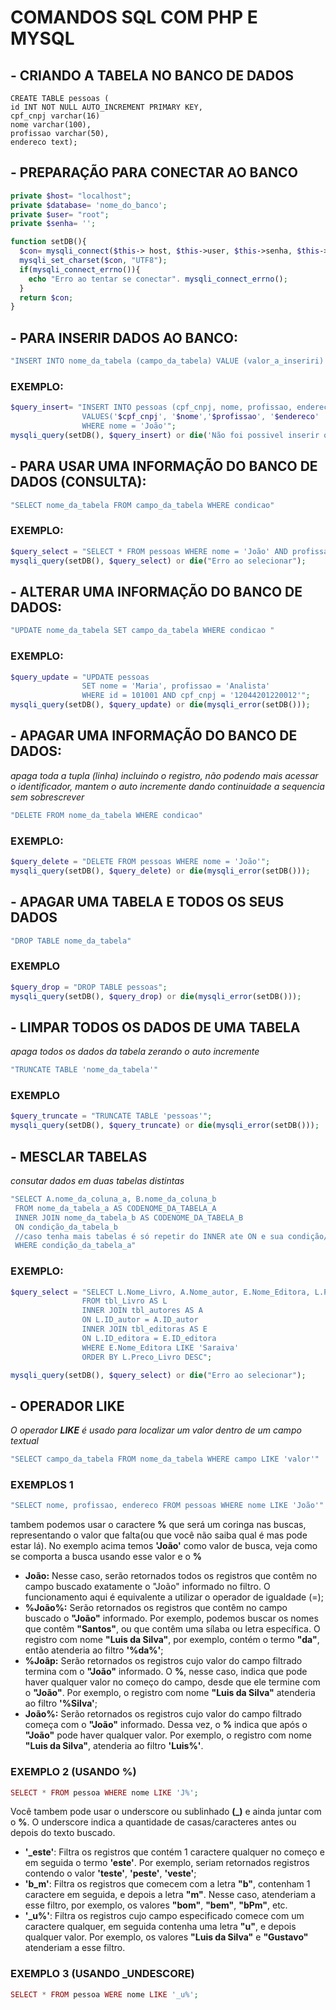 # COMANDOS SQL COM PHP E MYSQL

## - CRIANDO A TABELA NO BANCO DE DADOS
~~~mysql
CREATE TABLE pessoas (
id INT NOT NULL AUTO_INCREMENT PRIMARY KEY,
cpf_cnpj varchar(16)
nome varchar(100),
profissao varchar(50),
endereco text);
~~~

## - PREPARAÇÃO PARA CONECTAR AO BANCO
~~~php
private $host= "localhost";
private $database= 'nome_do_banco';
private $user= "root";
private $senha= '';

function setDB(){
  $con= mysqli_connect($this-> host, $this->user, $this->senha, $this->database);
  mysqli_set_charset($con, "UTF8");
  if(mysqli_connect_errno()){
    echo "Erro ao tentar se conectar". mysqli_connect_errno();
  }
  return $con;
}
~~~~

## - PARA INSERIR DADOS AO BANCO:

~~~php
"INSERT INTO nome_da_tabela (campo_da_tabela) VALUE (valor_a_inseriri) WHERE condicao"
~~~

### EXEMPLO:
~~~php
$query_insert= "INSERT INTO pessoas (cpf_cnpj, nome, profissao, endereco) 
                VALUES('$cpf_cnpj', '$nome','$profissao', '$endereco'
                WHERE nome = 'João'";
mysqli_query(setDB(), $query_insert) or die('Não foi possivel inserir os dados');
~~~

## - PARA USAR UMA INFORMAÇÃO DO BANCO DE DADOS (CONSULTA):
~~~php
"SELECT nome_da_tabela FROM campo_da_tabela WHERE condicao"
~~~~

### EXEMPLO:
~~~php
$query_select = "SELECT * FROM pessoas WHERE nome = 'João' AND profissao = 'Programador'";
mysqli_query(setDB(), $query_select) or die("Erro ao selecionar");
~~~

## - ALTERAR UMA INFORMAÇÃO DO BANCO DE DADOS:
~~~php
"UPDATE nome_da_tabela SET campo_da_tabela WHERE condicao "
~~~

### EXEMPLO:
~~~php
$query_update = "UPDATE pessoas 
                SET nome = 'Maria', profissao = 'Analista' 
                WHERE id = 101001 AND cpf_cnpj = '12044201220012'";
mysqli_query(setDB(), $query_update) or die(mysqli_error(setDB()));
~~~

## - APAGAR UMA INFORMAÇÃO DO BANCO DE DADOS:
*apaga toda a tupla (linha) incluindo o registro, não podendo mais acessar o identificador, mantem o auto incremente dando continuidade a sequencia sem sobrescrever*
~~~php
"DELETE FROM nome_da_tabela WHERE condicao"
~~~

### EXEMPLO:
~~~php
$query_delete = "DELETE FROM pessoas WHERE nome = 'João'";
mysqli_query(setDB(), $query_delete) or die(mysqli_error(setDB()));
~~~

## - APAGAR UMA TABELA E TODOS OS SEUS DADOS
~~~php
"DROP TABLE nome_da_tabela"
~~~

### EXEMPLO
~~~php
$query_drop = "DROP TABLE pessoas";
mysqli_query(setDB(), $query_drop) or die(mysqli_error(setDB()));
~~~

## - LIMPAR TODOS OS DADOS DE UMA TABELA
*apaga todos os dados da tabela zerando o auto incremente*
~~~php
"TRUNCATE TABLE 'nome_da_tabela'"
~~~

### EXEMPLO
~~~php
$query_truncate = "TRUNCATE TABLE 'pessoas'";
mysqli_query(setDB(), $query_truncate) or die(mysqli_error(setDB()));
~~~

## - MESCLAR TABELAS
*consutar dados em duas tabelas distintas*
~~~php
"SELECT A.nome_da_coluna_a, B.nome_da_coluna_b
 FROM nome_da_tabela_a AS CODENOME_DA_TABELA_A
 INNER JOIN nome_da_tabela_b AS CODENOME_DA_TABELA_B
 ON condição_da_tabela_b
 //caso tenha mais tabelas é só repetir do INNER ate ON e sua condição//
 WHERE condição_da_tabela_a"
~~~

### EXEMPLO:
~~~php
$query_select = "SELECT L.Nome_Livro, A.Nome_autor, E.Nome_Editora, L.Preco_Livro
                FROM tbl_Livro AS L
                INNER JOIN tbl_autores AS A
                ON L.ID_autor = A.ID_autor
                INNER JOIN tbl_editoras AS E
                ON L.ID_editora = E.ID_editora
                WHERE E.Nome_Editora LIKE 'Saraiva'
                ORDER BY L.Preco_Livro DESC";

mysqli_query(setDB(), $query_select) or die("Erro ao selecionar");
~~~

## - OPERADOR LIKE
*O operador **LIKE** é usado para localizar um valor dentro de um campo textual*
~~~php
"SELECT campo_da_tabela FROM nome_da_tabela WHERE campo LIKE 'valor'"
~~~

### EXEMPLOS 1
~~~php
"SELECT nome, profissao, endereco FROM pessoas WHERE nome LIKE 'João'"
~~~
tambem podemos usar o caractere **%** que será um coringa nas buscas, representando o valor que falta(ou que você não saiba qual é mas pode estar lá).
No exemplo acima temos **'João'** como valor de busca, veja como se comporta a busca usando esse valor e o **%**
- **João:** Nesse caso, serão retornados todos os registros que contêm no campo buscado exatamente o "João" informado no filtro. O funcionamento aqui é equivalente a utilizar o operador de igualdade (=);
- **%João%:** Serão retornados os registros que contêm no campo buscado o **"João"** informado. Por exemplo, podemos buscar os nomes que contêm **"Santos"**, ou que contêm uma sílaba ou letra específica. O registro com nome **"Luis da Silva"**, por exemplo, contém o termo **"da"**, então atenderia ao filtro **'%da%'**;
- **%Joãp:** Serão retornados os registros cujo valor do campo filtrado termina com o **"João"** informado. O **%**, nesse caso, indica que pode haver qualquer valor no começo do campo, desde que ele termine com o **"João"**. Por exemplo, o registro com nome **"Luis da Silva"** atenderia ao filtro **'%Silva'**;
- **João%:** Serão retornados os registros cujo valor do campo filtrado começa com o **"João"** informado. Dessa vez, o **%** indica que após o **"João"** pode haver qualquer valor. Por exemplo, o registro com nome **"Luis da Silva"**, atenderia ao filtro **'Luis%'**.

### EXEMPLO 2 (USANDO %)
~~~php
SELECT * FROM pessoa WHERE nome LIKE 'J%';
~~~
Você tambem pode usar o underscore ou sublinhado **(\_)** e ainda juntar com o **%**. O underscore indica a quantidade de casas/caracteres antes ou depois do texto buscado.
- **'\_este'**: Filtra os registros que contém 1 caractere qualquer no começo e em seguida o termo **'este'**. Por exemplo, seriam retornados registros contendo o valor **'teste'**, **'peste'**, **'veste'**;
- **'b_m'**: Filtra os registros que comecem com a letra **"b"**, contenham 1 caractere em seguida, e depois a letra **"m"**. Nesse caso, atenderiam a esse filtro, por exemplo, os valores **"bom"**, **"bem"**, **"bPm"**, etc.
- **'\_u%'**: Filtra os registros cujo campo especificado comece com um caractere qualquer, em seguida contenha uma letra **"u"**, e depois qualquer valor. Por exemplo, os valores **"Luis da Silva"** e **"Gustavo"** atenderiam a esse filtro.

### EXEMPLO 3 (USANDO \_UNDESCORE)
~~~php
SELECT * FROM pessoa WERE nome LIKE '_u%';
~~~
